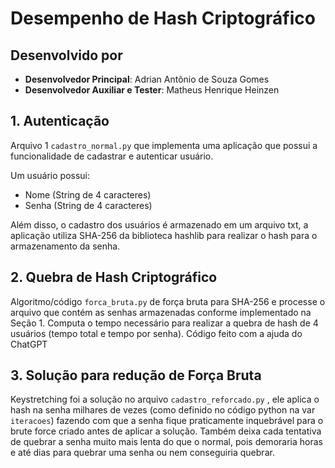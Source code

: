 # Desempenho de Hash Criptográfico

## Desenvolvido por
- **Desenvolvedor Principal**: Adrian Antônio de Souza Gomes
- **Desenvolvedor Auxiliar e Tester**: Matheus Henrique Heinzen
## 1. Autenticação
Arquivo 1 `cadastro_normal.py` que implementa uma aplicação que possui a funcionalidade de cadastrar e autenticar usuário.

Um usuário possui:
- Nome (String de 4 caracteres)
- Senha (String de 4 caracteres)

Além disso, o cadastro dos usuários é armazenado em um arquivo txt, a aplicação utiliza SHA-256 da biblioteca hashlib para realizar o hash para o armazenamento da senha.

## 2. Quebra de Hash Criptográfico

Algoritmo/código `forca_bruta.py` de força bruta para SHA-256 e processe o arquivo que contém as
senhas armazenadas conforme implementado na Seção 1. Computa o tempo necessário para realizar
a quebra de hash de 4 usuários (tempo total e tempo por senha). Código feito com a ajuda do ChatGPT


## 3. Solução para redução de Força Bruta

Keystretching foi a solução no arquivo `cadastro_reforcado.py` , ele aplica o hash na senha milhares de vezes (como definido no código python na var `iteracoes`) fazendo com que a senha fique praticamente inquebrável para o brute force criado antes de aplicar a solução. Também deixa cada tentativa de quebrar a senha muito mais lenta do que o normal, pois demoraria horas e até dias para quebrar uma senha ou nem conseguiria quebrar.